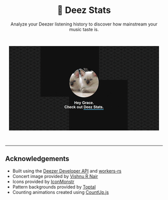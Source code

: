<div align="center">
<h1>🎵 Deez Stats</h1>
Analyze your Deezer listening history to discover how mainstream your music taste is.  

&nbsp;

[![Deez Stats Demo](demo.gif)](https://deezstats.com)

&nbsp;
</div>

---

## Acknowledgements

- Built using the [Deezer Developer API](https://developers.deezer.com/) and [workers-rs](https://github.com/cloudflare/workers-rs)
- Concert image provided by [Vishnu R Nair](https://www.pexels.com/@vishnurnair)
- Icons provided by [IconMonstr](https://iconmonstr.com/)
- Pattern backgrounds provided by [Toptal](https://www.toptal.com/designers/subtlepatterns/)
- Counting animations created using [CountUp.js](https://github.com/inorganik/CountUp.js)
